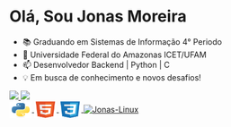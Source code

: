 # Olá, Sou Jonas Moreira

- 📚 Graduando em Sistemas de Informação 4° Periodo
- 🌱 Universidade Federal do Amazonas ICET/UFAM
- 📫 Desenvolvedor Backend | Python | C
- 💡 Em busca de conhecimento e novos desafios!

  
<div>
  <align = "centro">
  <a href="https://github.com/JonasMoreira5">
  <img height="180em" src="https://github-readme-stats.vercel.app/api?username=JonasMoreira5&show_icons=true&theme=dark&include_all_commits=true&count_private=true"/>
  <img height="180em" src="https://github-readme-stats.vercel.app/api/top-langs/?username=JonasMoreira5&layout=compact&langs_count=7&theme=dark"/>
</div>  

<div>
   <img align="center" alt="Jonas-Python" height="30" width="40" src="https://raw.githubusercontent.com/devicons/devicon/master/icons/python/python-original.svg">
   <img align="center" alt="Jonas-HTML" height="30" width="40" src="https://raw.githubusercontent.com/devicons/devicon/master/icons/html5/html5-original.svg">
   <img align="center" alt="Jonas-CSS" height="30" width="40" src="https://raw.githubusercontent.com/devicons/devicon/master/icons/css3/css3-original.svg">
   <img align="center" alt="Jonas-Linux" height="30" width="40" src="https://cdn.jsdelivr.net/gh/devicons/devicon/icons/linux/linux-original.svg" />
           
</div>
